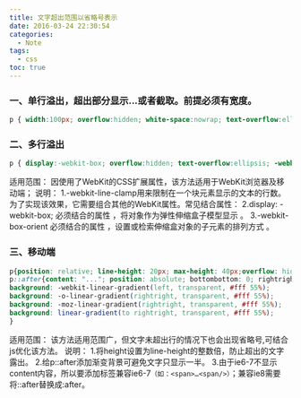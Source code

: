 ```yaml
---
title: 文字超出范围以省略号表示 
date: 2016-03-24 22:30:54
categories:
  - Note
tags:
  - css
toc: true
---
```


### 一、单行溢出，超出部分显示...或者截取。前提必须有宽度。
``` css
p { width:100px; overflow:hidden; white-space:nowrap; text-overflow:ellipsis;}
```

<!--more-->

### 二、多行溢出
``` css
p { display:-webkit-box; overflow:hidden; text-overflow:ellipsis; -webkit-line-clamp:2; -webkit-box-orient:vertical;}
```

适用范围：
因使用了WebKit的CSS扩展属性，该方法适用于WebKit浏览器及移动端；
说明：
1.-webkit-line-clamp用来限制在一个块元素显示的文本的行数。 为了实现该效果，它需要组合其他的WebKit属性。常见结合属性：
2.display: -webkit-box; 必须结合的属性 ，将对象作为弹性伸缩盒子模型显示 。
3.-webkit-box-orient 必须结合的属性 ，设置或检索伸缩盒对象的子元素的排列方式 。

### 三、移动端
``` css
p{position: relative; line-height: 20px; max-height: 40px;overflow: hidden;}   
p::after{content: "..."; position: absolute; bottombottom: 0; rightright: 0; padding-left: 40px;   
background: -webkit-linear-gradient(left, transparent, #fff 55%);   
background: -o-linear-gradient(rightright, transparent, #fff 55%);   
background: -moz-linear-gradient(rightright, transparent, #fff 55%);   
background: linear-gradient(to rightright, transparent, #fff 55%);   
}
```

适用范围：
该方法适用范围广，但文字未超出行的情况下也会出现省略号,可结合js优化该方法。
说明：
1.将height设置为line-height的整数倍，防止超出的文字露出。
2.给p::after添加渐变背景可避免文字只显示一半。
3.由于ie6-7不显示content内容，所以要添加标签兼容ie6-7`（如：<span>…<span/>）`；兼容ie8需要将::after替换成:after。
